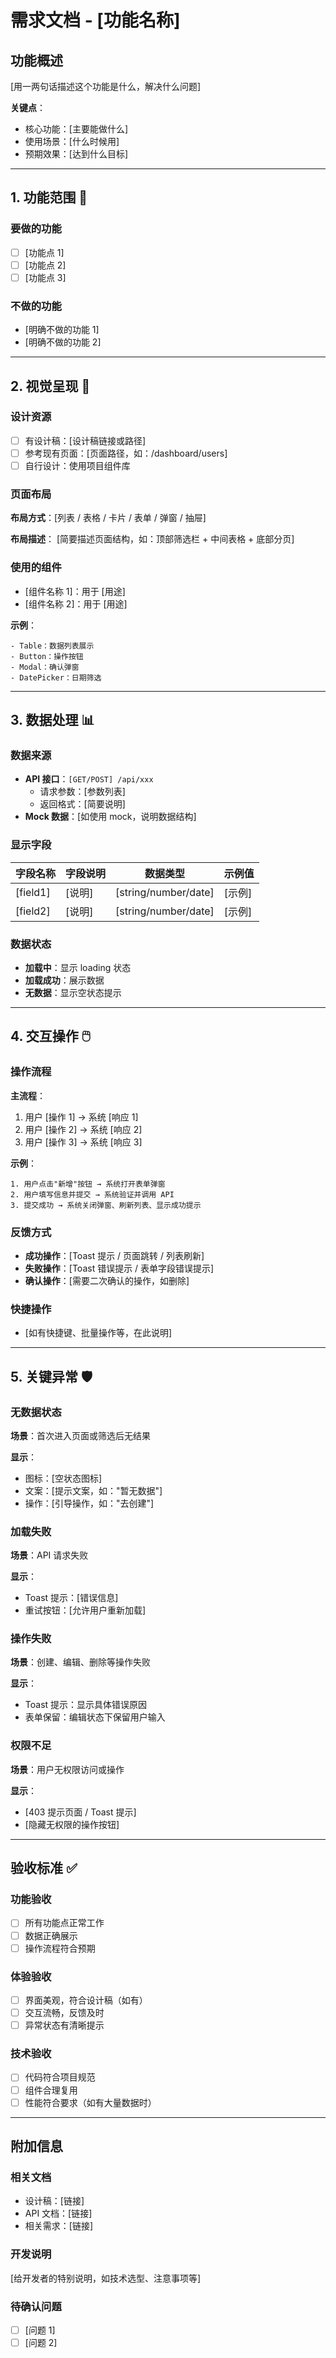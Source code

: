 # 需求文档 - [功能名称]

## 功能概述

[用一两句话描述这个功能是什么，解决什么问题]

**关键点**：
- 核心功能：[主要能做什么]
- 使用场景：[什么时候用]
- 预期效果：[达到什么目标]

---

## 1. 功能范围 🎯

### 要做的功能
- [ ] [功能点 1]
- [ ] [功能点 2]
- [ ] [功能点 3]

### 不做的功能
- [明确不做的功能 1]
- [明确不做的功能 2]

---

## 2. 视觉呈现 🎨

### 设计资源
- [ ] 有设计稿：[设计稿链接或路径]
- [ ] 参考现有页面：[页面路径，如：/dashboard/users]
- [ ] 自行设计：使用项目组件库

### 页面布局
**布局方式**：[列表 / 表格 / 卡片 / 表单 / 弹窗 / 抽屉]

**布局描述**：
[简要描述页面结构，如：顶部筛选栏 + 中间表格 + 底部分页]

### 使用的组件
- [组件名称 1]：用于 [用途]
- [组件名称 2]：用于 [用途]

**示例**：
```
- Table：数据列表展示
- Button：操作按钮
- Modal：确认弹窗
- DatePicker：日期筛选
```

---

## 3. 数据处理 📊

### 数据来源
- **API 接口**：`[GET/POST] /api/xxx`
  - 请求参数：[参数列表]
  - 返回格式：[简要说明]
- **Mock 数据**：[如使用 mock，说明数据结构]

### 显示字段

| 字段名称 | 字段说明 | 数据类型 | 示例值 |
|---------|---------|---------|--------|
| [field1] | [说明] | [string/number/date] | [示例] |
| [field2] | [说明] | [string/number/date] | [示例] |

### 数据状态
- **加载中**：显示 loading 状态
- **加载成功**：展示数据
- **无数据**：显示空状态提示

---

## 4. 交互操作 🖱️

### 操作流程

**主流程**：
1. 用户 [操作 1] → 系统 [响应 1]
2. 用户 [操作 2] → 系统 [响应 2]
3. 用户 [操作 3] → 系统 [响应 3]

**示例**：
```
1. 用户点击"新增"按钮 → 系统打开表单弹窗
2. 用户填写信息并提交 → 系统验证并调用 API
3. 提交成功 → 系统关闭弹窗、刷新列表、显示成功提示
```

### 反馈方式
- **成功操作**：[Toast 提示 / 页面跳转 / 列表刷新]
- **失败操作**：[Toast 错误提示 / 表单字段错误提示]
- **确认操作**：[需要二次确认的操作，如删除]

### 快捷操作
- [如有快捷键、批量操作等，在此说明]

---

## 5. 关键异常 🛡️

### 无数据状态
**场景**：首次进入页面或筛选后无结果

**显示**：
- 图标：[空状态图标]
- 文案：[提示文案，如："暂无数据"]
- 操作：[引导操作，如："去创建"]

### 加载失败
**场景**：API 请求失败

**显示**：
- Toast 提示：[错误信息]
- 重试按钮：[允许用户重新加载]

### 操作失败
**场景**：创建、编辑、删除等操作失败

**显示**：
- Toast 提示：显示具体错误原因
- 表单保留：编辑状态下保留用户输入

### 权限不足
**场景**：用户无权限访问或操作

**显示**：
- [403 提示页面 / Toast 提示]
- [隐藏无权限的操作按钮]

---

## 验收标准 ✅

### 功能验收
- [ ] 所有功能点正常工作
- [ ] 数据正确展示
- [ ] 操作流程符合预期

### 体验验收
- [ ] 界面美观，符合设计稿（如有）
- [ ] 交互流畅，反馈及时
- [ ] 异常状态有清晰提示

### 技术验收
- [ ] 代码符合项目规范
- [ ] 组件合理复用
- [ ] 性能符合要求（如有大量数据时）

---

## 附加信息

### 相关文档
- 设计稿：[链接]
- API 文档：[链接]
- 相关需求：[链接]

### 开发说明
[给开发者的特别说明，如技术选型、注意事项等]

### 待确认问题
- [ ] [问题 1]
- [ ] [问题 2]
